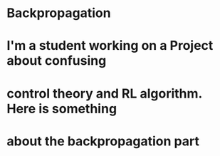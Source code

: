 # Backpropagation
# I'm a student working on a Project about confusing 
# control theory and RL algorithm. Here is something 
# about the backpropagation part
